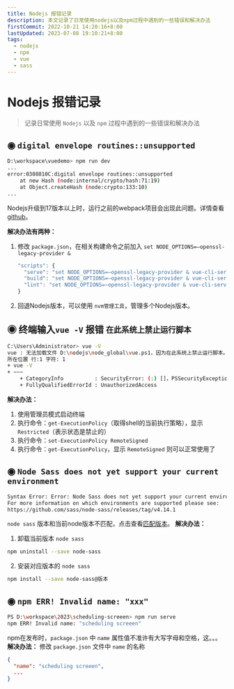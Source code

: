 ```yaml
---
title: Nodejs 报错记录
description: 本文记录了日常使用nodejs以及npm过程中遇到的一些错误和解决办法
firstCommit: 2022-10-21 14:20:16+8:00
lastUpdated: 2023-07-08 19:10:21+8:00
tags:
  - nodejs
  - npm
  - vue
  - sass
---
```


# Nodejs 报错记录

>记录日常使用 `Nodejs` 以及 `npm` 过程中遇到的一些错误和解决办法

## ◉ `digital envelope routines::unsupported`
```sh
D:\workspace\vuedemo> npm run dev
...
error:0308010C:digital envelope routines::unsupported
    at new Hash (node:internal/crypto/hash:71:19)
    at Object.createHash (node:crypto:133:10)
...
```
Nodejs升级到17版本以上时，运行之前的webpack项目会出现此问题。详情查看 [github](https://github.com/webpack/webpack/issues/14532)。

**解决办法有两种：**
1. 修改 `package.json`，在相关构建命令之前加入 `set NODE_OPTIONS=–openssl-legacy-provider & `
	```js
	"scripts": {
	  "serve": "set NODE_OPTIONS=–openssl-legacy-provider & vue-cli-service serve",
	  "build": "set NODE_OPTIONS=–openssl-legacy-provider & vue-cli-service build",
	  "lint": "set NODE_OPTIONS=–openssl-legacy-provider & vue-cli-service lint"
	}
	```
2. 回退Nodejs版本，可以使用 `nvm管理工具`，管理多个Nodejs版本。

## ◉ 终端输入`vue -V` 报错 `在此系统上禁止运行脚本`
```sh
C:\Users\Administrator> vue -V
vue : 无法加载文件 D:\nodejs\node_global\vue.ps1，因为在此系统上禁止运行脚本。有关详细信息，请参阅 https:/go.microsoft.com/fwlink/?LinkID=135170 中的 about_Execution_Policies。
所在位置 行:1 字符: 1
+ vue -V
+ ~~~
    + CategoryInfo          : SecurityError: (:) []，PSSecurityException
    + FullyQualifiedErrorId : UnauthorizedAccess
```
**解决办法：**
1. 使用管理员模式启动终端
2. 执行命令：`get-ExecutionPolicy`（取得shell的当前执行策略），显示 `Restricted`（表示状态是禁止的）
3. 执行命令：`set-ExecutionPolicy RemoteSigned`
4. 执行命令：`get-ExecutionPolicy`，显示 `RemoteSigned` 则可以正常使用了

## ◉ `Node Sass does not yet support your current environment`
```sh
Syntax Error: Error: Node Sass does not yet support your current environment: Windows 64-bit with Unsupported runtime (108)
For more information on which environments are supported please see:
https://github.com/sass/node-sass/releases/tag/v4.14.1
```
`node sass` 版本和当前node版本不匹配，点击查看[匹配版本](https://www.npmjs.com/package/node-sass)。
**解决办法：**
1. 卸载当前版本 `node sass`
```sh
npm uninstall --save node-sass
```
2. 安装对应版本的 `node sass`
```sh
npm install --save node-sass@版本
```

## ◉ `npm ERR! Invalid name: "xxx"`
```sh
PS D:\workspace\2023\scheduling-screeen> npm run serve
npm ERR! Invalid name: "scheduling screeen"
```
npm在发布时，`package.json` 中 `name` 属性值不准许有大写字母和空格，这。。。
**解决办法：**
修改 `package.json` 文件中 `name` 的名称
```json
{
  "name": "scheduling screeen",
  ...
}
```